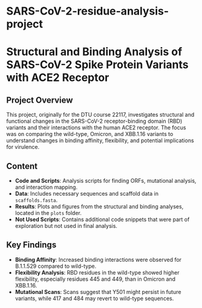# SARS-CoV-2-residue-analysis-project
# Structural and Binding Analysis of SARS-CoV-2 Spike Protein Variants with ACE2 Receptor

## Project Overview
This project, originally for the DTU course 22117, investigates structural and functional changes in the SARS-CoV-2 receptor-binding domain (RBD) variants and their interactions with the human ACE2 receptor. The focus was on comparing the wild-type, Omicron, and XBB.1.16 variants to understand changes in binding affinity, flexibility, and potential implications for virulence.

## Content
- **Code and Scripts**: Analysis scripts for finding ORFs, mutational analysis, and interaction mapping.
- **Data**: Includes necessary sequences and scaffold data in `scaffolds.fasta`.
- **Results**: Plots and figures from the structural and binding analyses, located in the `plots` folder.
- **Not Used Scripts**: Contains additional code snippets that were part of exploration but not used in final analysis.

## Key Findings
- **Binding Affinity**: Increased binding interactions were observed for B.1.1.529 compared to wild-type.
- **Flexibility Analysis**: RBD residues in the wild-type showed higher flexibility, especially residues 445 and 449, than in Omicron and XBB.1.16.
- **Mutational Scans**: Scans suggest that Y501 might persist in future variants, while 417 and 484 may revert to wild-type sequences.

